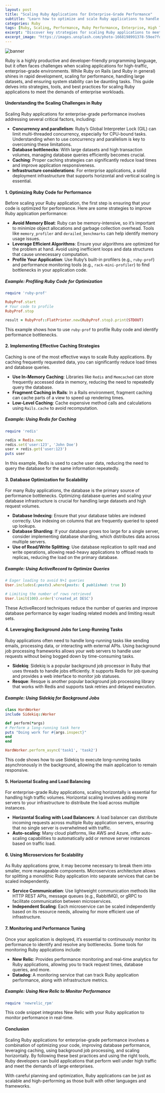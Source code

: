 ```yaml
---
layout: post
title: "Scaling Ruby Applications for Enterprise-Grade Performance"
subtitle: "Learn how to optimize and scale Ruby applications to handle high traffic and enterprise workloads"
categories: Ruby
tags: [Ruby, Scaling, Performance, Ruby Performance, Enterprise, High Traffic, Optimization]
excerpt: "Discover key strategies for scaling Ruby applications to meet the demands of enterprise environments, from optimizing code to leveraging distributed systems."
excerpt_image: "https://images.unsplash.com/photo-1668198991378-59ee7fdd264a"
---
```

![banner](https://images.unsplash.com/photo-1668198991378-59ee7fdd264a)


Ruby is a highly productive and developer-friendly programming language, but it often faces challenges when scaling applications for high-traffic, enterprise-grade environments. While Ruby on Rails (and Ruby in general) shines in rapid development, scaling for performance, handling large datasets, and ensuring system stability can be daunting tasks. This guide delves into strategies, tools, and best practices for scaling Ruby applications to meet the demands of enterprise workloads.

#### Understanding the Scaling Challenges in Ruby

Scaling Ruby applications for enterprise-grade performance involves addressing several critical factors, including:

- **Concurrency and parallelism**: Ruby’s Global Interpreter Lock (GIL) can limit multi-threaded concurrency, especially for CPU-bound tasks. Understanding when to use concurrency and parallelism is key to overcoming these limitations.
- **Database bottlenecks**: With large datasets and high transaction volumes, managing database queries efficiently becomes crucial.
- **Caching**: Proper caching strategies can significantly reduce load times and improve application responsiveness.
- **Infrastructure considerations**: For enterprise applications, a solid deployment infrastructure that supports horizontal and vertical scaling is essential.

#### 1. Optimizing Ruby Code for Performance

Before scaling your Ruby application, the first step is ensuring that your code is optimized for performance. Here are some strategies to improve Ruby application performance:

- **Avoid Memory Bloat**: Ruby can be memory-intensive, so it’s important to minimize object allocations and garbage collection overhead. Tools like `memory_profiler` and `derailed_benchmarks` can help identify memory usage issues.
- **Leverage Efficient Algorithms**: Ensure your algorithms are optimized for the problem at hand. Avoid using inefficient loops and data structures that cause unnecessary computation.
- **Profile Your Application**: Use Ruby’s built-in profilers (e.g., `ruby-prof`) and performance monitoring tools (e.g., `rack-mini-profiler`) to find bottlenecks in your application code.

##### Example: Profiling Ruby Code for Optimization

```ruby
require 'ruby-prof'

RubyProf.start
# Your code to profile
RubyProf.stop

result = RubyProf::FlatPrinter.new(RubyProf.stop).print(STDOUT)
```

This example shows how to use `ruby-prof` to profile Ruby code and identify performance bottlenecks.

#### 2. Implementing Effective Caching Strategies

Caching is one of the most effective ways to scale Ruby applications. By caching frequently requested data, you can significantly reduce load times and database queries.

- **Use In-Memory Caching**: Libraries like `Redis` and `Memcached` can store frequently accessed data in memory, reducing the need to repeatedly query the database.
- **Fragment Caching in Rails**: In a Rails environment, fragment caching can cache parts of a view to speed up rendering times.
- **Low-Level Caching**: Cache expensive method calls and calculations using `Rails.cache` to avoid recomputation.

##### Example: Using Redis for Caching

```ruby
require 'redis'

redis = Redis.new
redis.set('user:123', 'John Doe')
user = redis.get('user:123')
puts user
```

In this example, Redis is used to cache user data, reducing the need to query the database for the same information repeatedly.

#### 3. Database Optimization for Scalability

For many Ruby applications, the database is the primary source of performance bottlenecks. Optimizing database queries and scaling your database infrastructure is crucial for handling large datasets and high request volumes.

- **Database Indexing**: Ensure that your database tables are indexed correctly. Use indexing on columns that are frequently queried to speed up lookups.
- **Database Sharding**: If your database grows too large for a single server, consider implementing database sharding, which distributes data across multiple servers.
- **Use of Read/Write Splitting**: Use database replication to split read and write operations, allowing read-heavy applications to offload reads to replicas, reducing the load on the primary database.

##### Example: Using ActiveRecord to Optimize Queries

```ruby
# Eager loading to avoid N+1 queries
User.includes(:posts).where(posts: { published: true })

# Limiting the number of rows retrieved
User.limit(100).order('created_at DESC')
```

These ActiveRecord techniques reduce the number of queries and improve database performance by eager loading related models and limiting result sets.

#### 4. Leveraging Background Jobs for Long-Running Tasks

Ruby applications often need to handle long-running tasks like sending emails, processing data, or interacting with external APIs. Using background job processing frameworks allows your web servers to handle user requests without being bogged down by time-consuming tasks.

- **Sidekiq**: Sidekiq is a popular background job processor in Ruby that uses threads to handle jobs efficiently. It supports Redis for job queuing and provides a web interface to monitor job statuses.
- **Resque**: Resque is another popular background job processing library that works with Redis and supports task retries and delayed execution.

##### Example: Using Sidekiq for Background Jobs

```ruby
class HardWorker
include Sidekiq::Worker

def perform(*args)
# Perform a long-running task here
puts "Doing work for #{args.inspect}"
end
end

HardWorker.perform_async('task1', 'task2')
```

This code shows how to use Sidekiq to execute long-running tasks asynchronously in the background, allowing the main application to remain responsive.

#### 5. Horizontal Scaling and Load Balancing

For enterprise-grade Ruby applications, scaling horizontally is essential for handling high traffic volumes. Horizontal scaling involves adding more servers to your infrastructure to distribute the load across multiple instances.

- **Horizontal Scaling with Load Balancers**: A load balancer can distribute incoming requests across multiple Ruby application servers, ensuring that no single server is overwhelmed with traffic.
- **Auto-scaling**: Many cloud platforms, like AWS and Azure, offer auto-scaling capabilities to automatically add or remove server instances based on traffic load.

#### 6. Using Microservices for Scalability

As Ruby applications grow, it may become necessary to break them into smaller, more manageable components. Microservices architecture allows for splitting a monolithic Ruby application into separate services that can be scaled independently.

- **Service Communication**: Use lightweight communication methods like HTTP REST APIs, message queues (e.g., RabbitMQ), or gRPC to facilitate communication between microservices.
- **Independent Scaling**: Each microservice can be scaled independently based on its resource needs, allowing for more efficient use of infrastructure.

#### 7. Monitoring and Performance Tuning

Once your application is deployed, it’s essential to continuously monitor its performance to identify and resolve any bottlenecks. Some tools for monitoring Ruby applications include:

- **New Relic**: Provides performance monitoring and real-time analytics for Ruby applications, allowing you to track request times, database queries, and more.
- **Datadog**: A monitoring service that can track Ruby application performance, along with infrastructure metrics.

##### Example: Using New Relic to Monitor Performance

```ruby
require 'newrelic_rpm'
```

This code snippet integrates New Relic with your Ruby application to monitor performance in real-time.

#### Conclusion

Scaling Ruby applications for enterprise-grade performance involves a combination of optimizing your code, improving database performance, leveraging caching, using background job processing, and scaling horizontally. By following these best practices and using the right tools, Ruby developers can build applications that perform well under high traffic and meet the demands of large enterprises.

With careful planning and optimization, Ruby applications can be just as scalable and high-performing as those built with other languages and frameworks.

